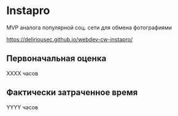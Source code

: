 # Instapro

MVP аналога популярной соц. сети для обмена фотографиями

https://deliriousec.github.io/webdev-cw-instapro/

## Первоначальная оценка

ХХХХ часов

## Фактически затраченное время

YYYY часов
